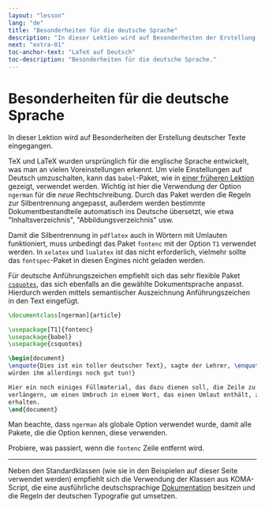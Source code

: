 ```yaml
---
layout: "lesson"
lang: "de"
title: "Besonderheiten für die deutsche Sprache"
description: "In dieser Lektion wird auf Besonderheiten der Erstellung deutscher Texte eingegangen."
next: "extra-01"
toc-anchor-text: "LaTeX auf Deutsch"
toc-description: "Besonderheiten für die deutsche Sprache."
---
```


# Besonderheiten für die deutsche Sprache

<span
    class="summary">In dieser Lektion wird auf Besonderheiten der Erstellung deutscher Texte eingegangen.</span>

TeX und LaTeX wurden ursprünglich für die englische Sprache entwickelt, was man
an vielen Voreinstellungen erkennt. Um viele Einstellungen auf Deutsch
umzuschalten, kann das `babel`-Paket, wie in [einer früheren
Lektion](lesson-06.md) gezeigt, verwendet werden. Wichtig ist hier die
Verwendung der Option `ngerman` für die _neue_ Rechtschreibung. Durch das Paket
werden die Regeln zur Silbentrennung angepasst, außerdem werden bestimmte
Dokumentbestandteile automatisch ins Deutsche übersetzt, wie etwa
"Inhaltsverzeichnis", "Abbildungsverzeichnis" usw.

Damit die Silbentrennung in `pdflatex` auch in Wörtern mit Umlauten
funktioniert, muss unbedingt das Paket `fontenc` mit der Option `T1` verwendet
werden. In `xelatex` und `lualatex` ist das nicht erforderlich, vielmehr sollte
das `fontspec`-Paket in diesen Engines nicht geladen werden.

Für deutsche Anführungszeichen empfiehlt sich das sehr flexible Paket
[`csquotes`](https://texdoc.org/pkg/csquotes), das sich ebenfalls an die
gewählte Dokumentsprache anpasst. Hierdurch werden mittels semantischer
Auszeichnung Anführungszeichen in den Text eingefügt.

```latex
\documentclass[ngerman]{article}

\usepackage[T1]{fontenc}
\usepackage{babel}
\usepackage{csquotes}

\begin{document}
\enquote{Dies ist ein toller deutscher Text}, sagte der Lehrer, \enquote{Umlaute
würden ihm allerdings noch gut tun!}

Hier ein noch einiges Füllmaterial, das dazu dienen soll, die Zeile zu
verlängern, um einen Umbruch in einem Wort, das einen Umlaut enthält, zu
erhalten.
\end{document}
```

Man beachte, dass `ngerman` als globale Option verwendet wurde, damit alle
Pakete, die die Option kennen, diese verwenden.

Probiere, was passiert, wenn die `fontenc` Zeile entfernt wird.

----

Neben den Standardklassen (wie sie in den Beispielen auf dieser Seite verwendet
werden) empfiehlt sich die Verwendung der Klassen aus KOMA-Script, die eine
ausführliche deutschsprachige [Dokumentation](https://texdoc.org/pkg/scrguide)
besitzen und die Regeln der deutschen Typografie gut umsetzen.
